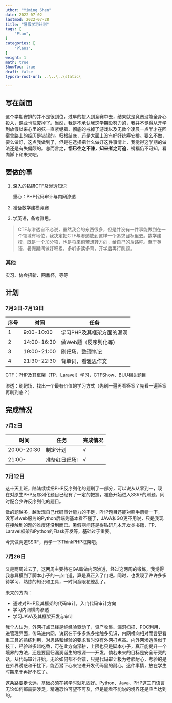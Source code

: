 ```yaml
---
uthor: "Yiming Shen"
date: 2022-07-02
lastmod: 2022-07-28
title: "暑假学习计划"
tags: [
    "Plan",
]
categories: [
    "Plans", 
]
weight: 1
math: true
ShowToc: true
draft: false
typora-root-url: ..\..\..\static\

---
```


## 写在前面

这个学期安排的并不是很到位，过早的投入到竞赛中去，结果就是竞赛没能全身心投入，课业也荒废掉了。当然，我是不承认我这学期没努力的，我并不觉得从开学到放假以来心里的弦一直紧绷着、彻底的戒掉了游戏以及无数个凌晨一点半才在回宿舍路上的经历是错误的。归根结底，还是大面上没有好好统筹安排。要么不做，要么做好，这点我做到了，但是在选择把什么做好这件事情上，我觉得这学期的做法还是有失偏颇的。总而言之，**悟已往之不谏，知来者之可追**，祸福仍不可知，看向脚下和未来吧。

## 要做的事

1. 深入的钻研CTF及渗透知识

   重心：PHP代码审计与内网渗透

2. 准备数学建模竞赛

3. 学英语，备考雅思。

> CTF与渗透自不必说，虽然我会的东西很多，但是并没有一件事能做到在一个领域有地位，我决定把CTF与渗透放到这样一个追求目标里去。数学建模，既是一个加分项，也是将来倘若想转方向，给自己的后路吧。至于英语，暑假期间做好积累，多听多读多背，开学后再行刷题。

### 其他

实习、协会招新、网鼎杯，等等

## 计划

### 7月3日-7月13日

| 序号 | 时间        | 任务                      |
| ---- | ----------- | ------------------------- |
| 1    | 9:00-10:00  | 学习PHP及其框架方面的漏洞 |
| 2    | 14:00-16:30 | 做Web题（反序列化等）     |
| 3    | 19:00-21:00 | 刷靶场，整理笔记          |
| 4    | 21:30-22:30 | 背单词，看雅思作文        |

CTF：PHP及其框架（TP、Laravel）学习，CTFShow、BUU相关题目

渗透：刷靶场，找出一个最有价值的学习方式（先刷一遍再看答案？先看一遍答案再刷到底？）



## 完成情况

### 7月2日

| 时间        | 任务          | 完成情况 |
| ----------- | ------------- | -------- |
| 20:00-20:30 | 制定计划      | √        |
| 21:00-      | 准备红日靶场I | √        |

### 7月12日

这十天上班，陆陆续续把PHP反序列化的题刷了一部分，可以说从从零到一，现在对原生PHP反序列化题目已经有了一定的把握，准备开始进入SSRF的刷题，同时配合少许反序列化的题目。

做的题越多，越发现自己代码审计能力的不足，PHP题目还能对照手册猜一下，没写过web服务的Python后端则基本看不懂了，JAVA和GO更不用说，只是我现在接触到的题的难度还没到而已。暑假期间还是得钻研几本开发类书籍，TP、Laravel框架和Python的Flask开发等，基础过于重要。

今天做两道SSRF，再学一下ThinkPHP框架吧。

### 7月26日

又是两周过去了，这两周主要待在GA局做内网渗透，经过这两周的锻炼，我觉得我总算摸到了脚本小子的一点门道，算是真正入了门吧。同时，也发现了许许多多待学习、熟练的知识和工具，一时间竟眼花缭乱了。

未来的方向：

- 通过对PHP及其框架的代码审计，入门代码审计方向
- 学习内网横向渗透
- 学习JAVA及其框架开发与审计

我个人认为，外网打点已经是纯经验驱动了，资产收集、漏洞扫描、POC利用，进管理界面，传马进内网，诀窍在于多多练多接触多见识，内网横向相对而言更看重工具的熟练利用，对思路和经验的要求暂时没有外网打点高。内外网渗透类似于技工，经验越多越吃香，可在此方向深耕，上限也只是脚本小子，真正能提升一个境界的方法，还是要回归漏洞诞生的根源——开发，倘若未来的目标是安全研究的话，从代码审计开始，无论如何都不会错，只是代码审计极为考验耐心，考验的是在外界诱惑和干扰下，能否潜下心来钻进开发代码里的耐心，这件事情，放在学生时期来干再好不过了。

这条路要走长远，基础必须在初学时就巩固好。Python、Java、PHP这三门语言无论如何都需要涉足，精通恐怕可望不可及，但是能看不能说的境界还是应当达到的。

